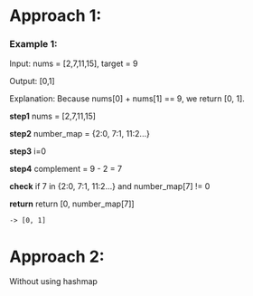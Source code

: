 # Approach 1:

### Example 1: 
Input: nums = [2,7,11,15], target = 9 

Output: [0,1] 

Explanation: Because nums[0] + nums[1] == 9, 
we return [0, 1].

**step1**
nums = [2,7,11,15]

**step2**
number_map = {2:0, 7:1, 11:2...}

**step3**
i=0

**step4**
complement = 9 - 2 = 7

**check**
if 7 in {2:0, 7:1, 11:2...}
    and number_map[7] != 0

**return**
return [0, number_map[7]]

    -> [0, 1]


# Approach 2:
Without using hashmap
